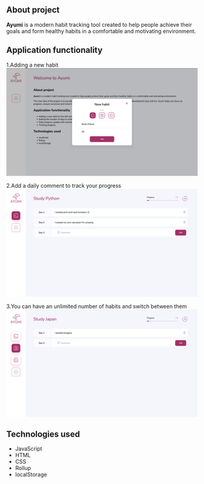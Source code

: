 <h2>About project</h2>
<p>
<b>Ayumi</b> is a modern habit tracking tool created to help people achieve
their goals and form healthy habits in a comfortable and motivating environment.
</p>

<h2>Application functionality</h2>

1.Adding a new habit<br>
![Adding a new habit](/md_icons/addNew.png)

2.Add a daily comment to track your progress<br>
![Add daily comment](/md_icons/dailyComment.png)

3.You can have an unlimited number of habits and switch between them<br>
![habits](/md_icons/habits.png)

<h2>Technologies used</h2>
<ul>
  <li>JavaScript</li>
  <li>HTML</li>
  <li>CSS</li>
  <li>Rollup</li>
  <li>localStorage</li>
</ul>
